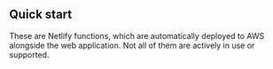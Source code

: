 ## Quick start

These are Netlify functions, which are automatically deployed to AWS alongside the web application. Not all of them are actively in use or supported. 